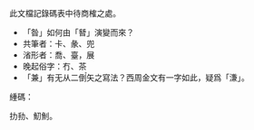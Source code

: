 此文檔記錄碼表中待商榷之處。

- 「昝」如何由「朁」演變而來？
- 共筆者：卡、彖、兜
- 渻形者：喬、臺，展
- 晚起俗字：冇、茶
- 「兼」有无从二倒〬矢之寫法？西周金文有一字如此，疑爲「溓」。

緟碼：

扐劧、魛魝。
